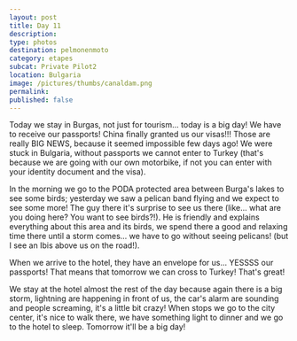 ```yaml
---
layout: post
title: Day 11
description: 
type: photos
destination: pelmonenmoto
category: etapes
subcat: Private Pilot2
location: Bulgaria
image: /pictures/thumbs/canaldam.png
permalink: 
published: false
---
```


Today we stay in Burgas, not just for tourism... today is a big day! We have to receive our passports! China finally granted us our visas!!! Those are really BIG NEWS, because it seemed impossible few days ago! We were stuck in Bulgaria, without passports we cannot enter to Turkey (that's because we are going with our own motorbike, if not you can enter with your identity document and the visa).

In the morning we go to the PODA protected area between Burga's lakes to see some birds; yesterday we saw a pelican band flying and we expect to see some more! The guy there it's surprise to see us there (like... what are you doing here? You want to see birds?!). He is friendly and explains everything about this area and its birds, we spend there a good and relaxing time there until a storm comes... we have to go without seeing pelicans! (but I see an Ibis above us on the road!). 

When we arrive to the hotel, they have an envelope for us... YESSSS our passports! That means that tomorrow we can cross to Turkey! That's great!

We stay at the hotel almost the rest of the day because again there is a big storm, lightning are happening in front of us, the car's alarm are sounding and people screaming, it's a little bit crazy! When stops we go to the city center, it's nice to walk there, we have something light to dinner and we go to the hotel to sleep. Tomorrow it'll be a big day!
